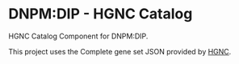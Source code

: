# DNPM:DIP - HGNC Catalog

HGNC Catalog Component for DNPM:DIP.

This project uses the Complete gene set JSON provided by [HGNC](https://genenames.org/download/).
